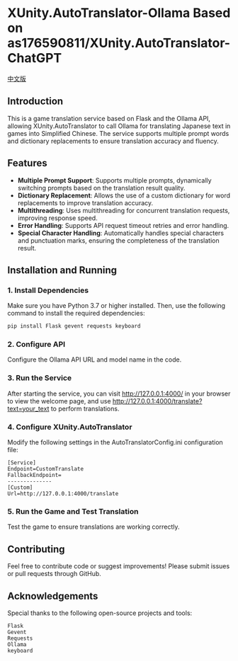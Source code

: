 # XUnity.AutoTranslator-Ollama Based on as176590811/XUnity.AutoTranslator-ChatGPT

[中文版](README_zh.md)

## Introduction
This is a game translation service based on Flask and the Ollama API, allowing XUnity.AutoTranslator to call Ollama for translating Japanese text in games into Simplified Chinese. The service supports multiple prompt words and dictionary replacements to ensure translation accuracy and fluency.

## Features

- **Multiple Prompt Support**: Supports multiple prompts, dynamically switching prompts based on the translation result quality.
- **Dictionary Replacement**: Allows the use of a custom dictionary for word replacements to improve translation accuracy.
- **Multithreading**: Uses multithreading for concurrent translation requests, improving response speed.
- **Error Handling**: Supports API request timeout retries and error handling.
- **Special Character Handling**: Automatically handles special characters and punctuation marks, ensuring the completeness of the translation result.

## Installation and Running

### 1. Install Dependencies

Make sure you have Python 3.7 or higher installed. Then, use the following command to install the required dependencies:

```bash
pip install Flask gevent requests keyboard
```

### 2. Configure API
Configure the Ollama API URL and model name in the code.

### 3. Run the Service
After starting the service, you can visit http://127.0.0.1:4000/ in your browser to view the welcome page, and use http://127.0.0.1:4000/translate?text=your_text to perform translations.

### 4. Configure XUnity.AutoTranslator
Modify the following settings in the AutoTranslatorConfig.ini configuration file:
```
[Service]
Endpoint=CustomTranslate
FallbackEndpoint=
--------------
[Custom]
Url=http://127.0.0.1:4000/translate
```

### 5. Run the Game and Test Translation
Test the game to ensure translations are working correctly.

## Contributing
Feel free to contribute code or suggest improvements! Please submit issues or pull requests through GitHub.

## Acknowledgements
Special thanks to the following open-source projects and tools:
```
Flask
Gevent
Requests
Ollama
keyboard
```